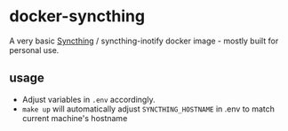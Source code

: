 # docker-syncthing

A very basic [Syncthing](https://syncthing.net/) / syncthing-inotify docker image - mostly built for personal use.

## usage

- Adjust variables in `.env` accordingly.
- `make up` will automatically adjust `SYNCTHING_HOSTNAME` in .env to match current machine's hostname
